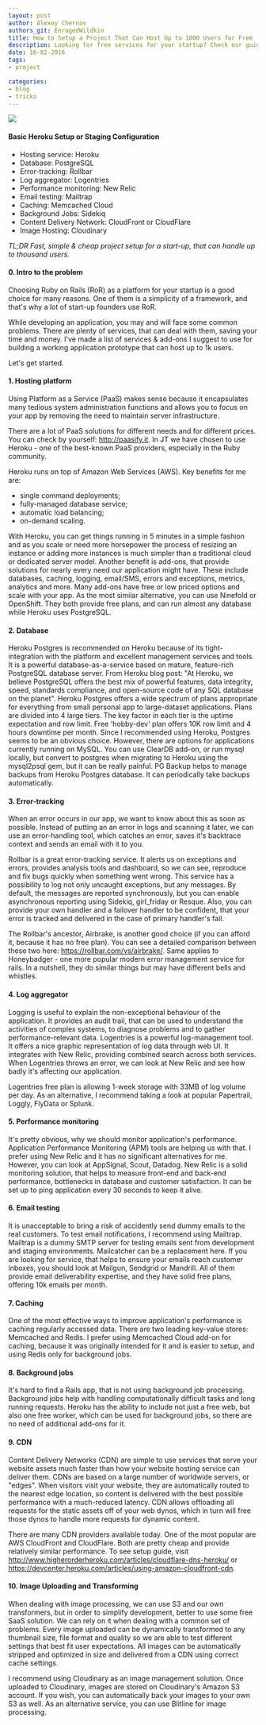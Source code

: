 ```yaml
---
layout: post
author: Alexey Chernov
authors_git: EnragedWildkin
title: How to Setup a Project That Can Host Up to 1000 Users for Free
description: Looking for free services for your startup? Check our guide about resources that allow to host up to 1000 users free of charge.
date: 16-02-2016
tags:
- project

categories:
- blog
- tricks
---
```

<img src="https://cloud.githubusercontent.com/assets/5908100/13076073/6e9b7f34-d4b8-11e5-993e-33167c8d4ead.jpg" class="left" style="margin-right: 1em;" />

#### Basic Heroku Setup or Staging Configuration

 - Hosting service: Heroku
 - Database: PostgreSQL
 - Error-tracking: Rollbar
 - Log aggregator: Logentries
 - Performance monitoring: New Relic
 - Email testing: Mailtrap
 - Caching: Memcached Cloud
 - Background Jobs: Sidekiq
 - Content Delivery Network: CloudFront or CloudFlare
 - Image Hosting: Cloudinary

*TL;DR Fast, simple & cheap project setup for a start-up, that can handle up to thousand users.*

<!--cut-->

#### 0. Intro to the problem
Choosing Ruby on Rails (RoR) as a platform for your startup is a good choice for many reasons. One of them is a simplicity of a framework, and that's why a lot of start-up founders use RoR.

While developing an application, you may and will face some common problems. There are plenty of services, that can deal with them, saving your time and money. I've made a list of services & add-ons I suggest to use for building a working application prototype that can host up to 1k users.

Let's get started.

#### 1. Hosting platform
Using Platform as a Service (PaaS) makes sense because it encapsulates many tedious system administration functions and allows you to focus on your app by removing the need to maintain server infrastructure.

There are a lot of PaaS solutions for different needs and for different prices. You can check by yourself: <http://paasify.it>. In JT we have chosen to use Heroku - one of the best-known PaaS providers, especially in the Ruby community.

Heroku runs on top of Amazon Web Services (AWS). Key benefits for me are:

- single command deployments;
- fully-managed database service;
- automatic load balancing;
- on-demand scaling.

With Heroku, you can get things running in 5 minutes in a simple fashion and as you scale or need more horsepower the process of resizing an instance or adding more instances is much simpler than a traditional cloud or dedicated server model.
Another benefit is add-ons, that provide solutions for nearly every need our application might have. These include databases, caching, logging, email/SMS, errors and exceptions, metrics, analytics and more. Many add-ons have free or low priced options and scale with your app.
As the most similar alternative, you can use Ninefold or OpenShift. They both provide free plans, and can run almost any database while Heroku uses PostgreSQL.

#### 2. Database
Heroku Postgres is recommended on Heroku because of its tight-integration with the platform and excellent management services and tools. It is a powerful database-as-a-service based on mature, feature-rich PostgreSQL database server. From Heroku blog post: "At Heroku, we believe PostgreSQL offers the best mix of powerful features, data integrity, speed, standards compliance, and open-source code of any SQL database on the planet".
Heroku Postgres offers a wide spectrum of plans appropriate for everything from small personal app to large-dataset applications. Plans are divided into 4 large tiers. The key factor in each tier is the uptime expectation and row limit. Free 'hobby-dev' plan offers 10K row limit and 4 hours downtime per month.
Since I recommended using Heroku, Postgres seems to be an obvious choice. However, there are options for applications currently running on MySQL. You can use ClearDB add-on, or run mysql locally, but convert to postgres when migrating to Heroku using the mysql2psql gem, but it can be really painful.
PG Backup helps to manage backups from Heroku Postgres database. It can periodically take backups automatically.

#### 3. Error-tracking
When an error occurs in our app, we want to know about this as soon as possible. Instead of putting an an error in logs and scanning it later, we can use an error-handling tool, which catches an error, saves it's backtrace context and sends an email with it to you.

Rollbar is a great error-tracking service. It alerts us on exceptions and errors, provides analysis tools and dashboard, so we can see, reproduce and fix bugs quickly when something went wrong. This service has a possibility to log not only uncaught exceptions, but any messages. By default, the messages are reported synchronously, but you can enable asynchronous reporting using Sidekiq, girl_friday or Resque. Also, you can provide your own handler and a failover handler to be confident, that your error is tracked and delivered in the case of primary handler's fail.

The Rollbar's ancestor, Airbrake, is another good choice (if you can afford it, because it has no free plan). You can see a detailed comparison between these two here: https://rollbar.com/vs/airbrake/. Same applies to Honeybadger - one more popular modern error management service for rails. In a nutshell, they do similar things but may have different bells and whistles.

#### 4. Log aggregator
Logging is useful to explain the non-exceptional behaviour of the application. It provides an audit trail, that can be used to understand the activities of complex systems, to diagnose problems and to gather performance-relevant data.
Logentries is a powerful log-management tool. It offers a nice graphic representation of log data through web UI. It integrates with New Relic, providing combined search across both services. When Logentries throws an error, we can look at New Relic and see how badly it's affecting our application.

Logentries free plan is allowing 1-week storage with 33MB of log volume per day. As an alternative, I recommend taking a look at popular Papertrail, Loggly, FlyData or Splunk.

#### 5. Performance monitoring

It's pretty obvious, why we should monitor application's performance. Application Performance Monitoring (APM) tools are helping us with that. I prefer using New Relic and it has no significant alternatives for me. However, you can look at AppSignal, Scout, Datadog.
New Relic is a solid monitoring solution, that helps to measure front-end and back-end performance, bottlenecks in database and customer satisfaction. It can be set up to ping application every 30 seconds to keep it alive.

#### 6. Email testing

It is unacceptable to bring a risk of accidently send dummy emails to the real customers. To test email notifications, I recommend using Mailtrap.
Mailtrap is a dummy SMTP server for testing emails sent from development and staging environments. Mailcatcher can be a replacement here.
If you are looking for service, that helps to ensure your emails reach customer inboxes, you should look at Mailgun, Sendgrid or Mandrill. All of them provide email deliverability expertise, and they have solid free plans, offering 10k emails per month.

#### 7. Caching

One of the most effective ways to improve application's performance is caching regularly accessed data.
There are two leading key-value stores: Memcached and Redis. I prefer using Memcached Cloud add-on for caching, because it was originally intended for it and is easier to setup, and using Redis only for background jobs.

#### 8. Background jobs

It's hard to find a Rails app, that is not using background job processing. Background jobs help with handling computationally difficult tasks and long running requests.
Heroku has the ability to include not just a free web, but also one free worker, which can be used for background jobs, so there are no need of additional add-ons for it.

#### 9. CDN

Content Delivery Networks (CDN) are simple to use services that serve your website assets much faster than how your website hosting service can deliver them. CDNs are based on a large number of worldwide servers, or "edges". When visitors visit your website, they are automatically routed to the nearest edge location, so content is delivered with the best possible performance with a much-reduced latency. CDN allows offloading all requests for the static assets off of your web dynos, which in turn will free those dynos to handle more requests for dynamic content.

There are many CDN providers available today. One of the most popular are AWS CloudFront and CloudFlare. Both are pretty cheap and provide relatively similar performance.
To see setup guide, visit http://www.higherorderheroku.com/articles/cloudflare-dns-heroku/ or https://devcenter.heroku.com/articles/using-amazon-cloudfront-cdn.

#### 10. Image Uploading and Transforming 
When dealing with image processing, we can use S3 and our own transformers, but in order to simplify development, better to use some free SaaS solution. We can rely on it when dealing with a common set of problems. Every image uploaded can be dynamically transformed to any thumbnail size, file format and quality so we are able to test different settings that best fit user expectations. All images can be automatically stripped and optimized in size and delivered from a CDN using correct cache settings.

I recommend using Cloudinary as an image management solution. Once uploaded to Cloudinary, images are stored on Cloudinary's Amazon S3 account. If you wish, you can automatically back your images to your own S3 as well.
As an alternative service, you can use Blitline for image processing.







